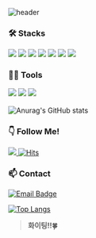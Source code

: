 
![header](https://capsule-render.vercel.app/api?type=waving&color=008080&height=150&section=header&text=안녕하세요%20개발%20공부중인%20김난영입니다%20🙋‍♀️&fontSize=30&animation=twinkling)

### 🛠️ Stacks
<img src="https://img.shields.io/badge/Python-3766AB?style=flat-square&logo=Python&logoColor=white"/> <img src="https://img.shields.io/badge/Java-007396?style=flat-square&logo=Java&logoColor=white"/> <img src="https://img.shields.io/badge/JavaScript-F7DF1E?style=flat-square&logo=JavaScript&logoColor=white"/> <img src="https://img.shields.io/badge/C-A8B9CC?style=flat-square&logo=C&logoColor=white"/> <img src="https://img.shields.io/badge/MySQL-4479A1?style=flat-square&logo=MySQL&logoColor=white"/> <img src="https://img.shields.io/badge/html5-3766AB?style=flat-square&logo=html5&logoColor=white"/> <img src="https://img.shields.io/badge/Flutter-02569B?style=flat-square&logo=Flutter&logoColor=white"/>

### 💪🏼 Tools 
 <img src="https://img.shields.io/badge/Visual Studio Code-007ACC?style=flat-square&logo=Visual Studio Code&logoColor=white"/> <img src="https://img.shields.io/badge/GitHub-181717?style=flat-square&logo=GitHub&logoColor=white"/> <img src="https://img.shields.io/badge/Eclipse IDE-2C2255?style=flat-square&logo=Eclipse IDE&logoColor=white"/> 
<br><br/>
![Anurag's GitHub stats](https://github-readme-stats.vercel.app/api?username=Algoruu&show_icons=true&theme=panda)

### 👇 Follow Me!
<a href="https://algoruu.github.io/"><img src="https://img.shields.io/badge/GitHub-181717?style=flat-square&logo=GitHub&logoColor=white&link=https://algoruu.github.io/"/> 
[![Hits](https://hits.seeyoufarm.com/api/count/incr/badge.svg?url=https%3A%2F%2Falgoruu.github.io&count_bg=%2379C83D&title_bg=%23555555&icon=&icon_color=%23E7E7E7&title=hits&edge_flat=false)](https://hits.seeyoufarm.com)

### 📫 Contact

[![Email Badge](https://img.shields.io/badge/Gmail-Contact_Me-green?style=flat-square&logo=gmail&logoColor=FFFFFF&labelColor=3A3B3C&color=62F1CD)](mailto:test@test.com)

[![Top Langs](https://github-readme-stats.vercel.app/api/top-langs/?username=Algoruu&layout=compact)](https://github.com/anuraghazra/github-readme-stats)

> **화이팅!!🍀**
